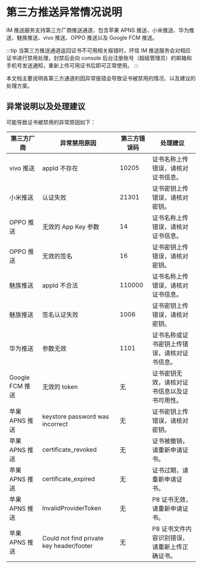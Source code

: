 # 第三方推送异常情况说明


IM 推送服务支持第三方厂商推送通道，包含苹果 APNS 推送、小米推送、华为推送、魅族推送、vivo 推送、OPPO 推送以及 Google FCM 推送。

:::tip
当第三方推送通道返回证书不可用相关报错时，环信 IM 推送服务会对相应证书进行禁用处理，封禁后会向 console 后台注册账号（超级管理员）的邮箱和手机号发送通知，重新上传可用证书后即可正常使用。
:::

本文档主要说明各第三方通道的因异常报错会导致证书被禁用的情况、以及建议的处理方案。

## 异常说明以及处理建议

可能导致证书被禁用的异常原因如下：

| 第三方厂商      | 异常禁用原因                             | 第三方错误码 | 处理建议                                      |
| --------------- | ---------------------------------------- | ------------ | --------------------------------------------- |
| vivo 推送       | appId 不存在                             | 10205        | 证书名称上传错误，请核对证书信息。            |
| 小米推送        | 认证失败                                 | 21301        | 证书密钥上传错误，请核对密钥。                |
| OPPO 推送       | 无效的 App Key 参数                      | 14           | 证书名称上传错误，请核对证书信息。            |
| OPPO 推送       | 无效的签名                               | 16           | 证书密钥上传错误，请核对密钥。                |
| 魅族推送        | appId 不合法                             | 110000       | 证书名称上传错误，请核对证书信息。            |
| 魅族推送        | 签名认证失败                             | 1006         | 证书密钥上传错误，请核对密钥。                |
| 华为推送        | 参数无效                                 | 1101         | 证书名称或证书密钥上传错误，请核对证书信息。  |
| Google FCM 推送 | 无效的 token                             | 无           | 证书密钥无效，请核对证书信息以及证书可用性。  |
| 苹果 APNS 推送  | keystore password was incorrect          | 无           | 证书密钥上传错误，请核对密钥。                |
| 苹果 APNS 推送  | certificate_revoked                      | 无           | 证书被撤销，请重新申请证书。                  |
| 苹果 APNS 推送  | certificate_expired                      | 无           | 证书过期，请重新申请证书。                    |
| 苹果 APNS 推送  | InvalidProviderToken                     | 无           | P8 证书无效，请重新申请证书。                 |
| 苹果 APNS 推送  | Could not find private key header/footer | 无           | P8 证书文件内容识别错误，请重新上传正确证书。 |